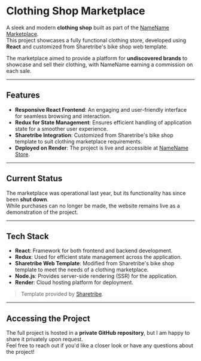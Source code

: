 # Clothing Shop Marketplace

A sleek and modern **clothing shop** built as part of the [NameName Marketplace](https://namename-store.onrender.com/).  
This project showcases a fully functional clothing store, developed using **React** and customized from Sharetribe's bike shop web template.  

The marketplace aimed to provide a platform for **undiscovered brands** to showcase and sell their clothing, with NameName earning a commission on each sale.

---

## Features

- **Responsive React Frontend**: An engaging and user-friendly interface for seamless browsing and interaction.
- **Redux for State Management**: Ensures efficient handling of application state for a smoother user experience.
- **Sharetribe Integration**: Customized from Sharetribe's bike shop template to suit clothing marketplace requirements.
- **Deployed on Render**: The project is live and accessible at [NameName Store](https://namename-store.onrender.com/).

---

## Current Status

The marketplace was operational last year, but its functionality has since been **shut down**.  
While purchases can no longer be made, the website remains live as a demonstration of the project.

---

## Tech Stack

- **React**: Framework for both frontend and backend development.
- **Redux**: Used for efficient state management across the application.
- **Sharetribe Web Template**: Modified from Sharetribe's bike shop template to meet the needs of a clothing marketplace.
- **Node.js**: Provides server-side rendering (SSR) for the application.
- **Render**: Cloud hosting platform for deployment.

> Template provided by [Sharetribe](https://www.sharetribe.com/rental-marketplace/).

---

## Accessing the Project

The full project is hosted in a **private GitHub repository**, but I am happy to share it privately upon request.  
Feel free to reach out if you'd like a closer look or have any questions about the project!
